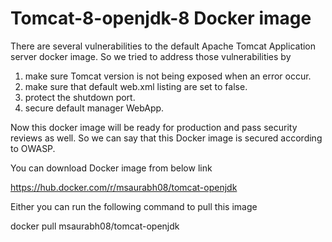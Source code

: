 # Tomcat-8-openjdk-8 Docker image 

There are several vulnerabilities to the default Apache Tomcat Application server docker image.
So we tried to address those vulnerabilities by 
  1. make sure Tomcat version is not being exposed when an error occur.
  2. make sure that default web.xml listing are set to false.
  3. protect the shutdown port.
  4. secure default manager WebApp.
  
Now this docker image will be ready for production and pass security reviews as well.
So we can say that this Docker image is secured according to OWASP.

You can download Docker image from below link

https://hub.docker.com/r/msaurabh08/tomcat-openjdk

Either you can run the following command to pull this image

docker pull msaurabh08/tomcat-openjdk
